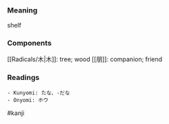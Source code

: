 ### Meaning

shelf

### Components

[[Radicals/木|木]]: tree; wood [[朋]]: companion; friend

### Readings

```
- Kunyomi: たな、-だな
- Onyomi: ホウ
```

#kanji